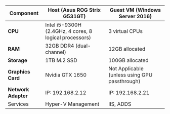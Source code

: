 | Component        | Host (Asus ROG Strix G531GT)    | Guest VM (Windows Server 2016) |
|------------------|---------------------------------|--------------------------------|
| **CPU**          | Intel i5-9300H (2.4GHz, 4 cores, 8 logical processors) | 3 virtual CPUs |
| **RAM**          | 32GB DDR4 (dual-channel)        | 12GB allocated                |
| **Storage**      | 1TB M.2 SSD                     | 100GB allocated               |
| **Graphics Card**| Nvidia GTX 1650                 | Not Applicable (unless using GPU passthrough) |
| **Network Adapter** | IP: 192.168.2.12 | IP: 192.168.2.21 |
| Services | Hyper-V Management | IIS, ADDS |
